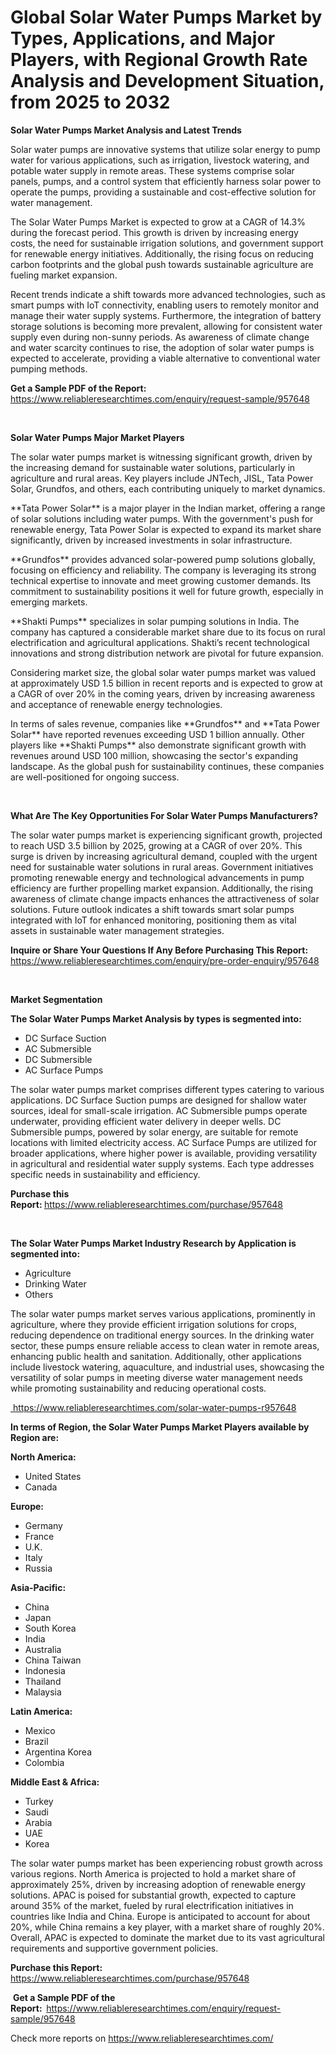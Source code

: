 <p><h1>Global Solar Water Pumps Market by Types, Applications, and Major Players, with Regional Growth Rate Analysis and Development Situation, from 2025 to 2032</h1></p><p><strong>Solar Water Pumps Market Analysis and Latest Trends</strong></p>
<p><p>Solar water pumps are innovative systems that utilize solar energy to pump water for various applications, such as irrigation, livestock watering, and potable water supply in remote areas. These systems comprise solar panels, pumps, and a control system that efficiently harness solar power to operate the pumps, providing a sustainable and cost-effective solution for water management.</p><p>The Solar Water Pumps Market is expected to grow at a CAGR of 14.3% during the forecast period. This growth is driven by increasing energy costs, the need for sustainable irrigation solutions, and government support for renewable energy initiatives. Additionally, the rising focus on reducing carbon footprints and the global push towards sustainable agriculture are fueling market expansion.</p><p>Recent trends indicate a shift towards more advanced technologies, such as smart pumps with IoT connectivity, enabling users to remotely monitor and manage their water supply systems. Furthermore, the integration of battery storage solutions is becoming more prevalent, allowing for consistent water supply even during non-sunny periods. As awareness of climate change and water scarcity continues to rise, the adoption of solar water pumps is expected to accelerate, providing a viable alternative to conventional water pumping methods.</p></p>
<p><strong>Get a Sample PDF of the Report:&nbsp;</strong> <a href="https://www.reliableresearchtimes.com/enquiry/request-sample/957648?utm_campaign=3581&utm_medium=2&utm_source=Github&utm_content=ia&utm_term=08042025&utm_id=solar-water-pumps">https://www.reliableresearchtimes.com/enquiry/request-sample/957648</a></p>
<p>&nbsp;</p>
<p><strong>Solar Water Pumps Major Market Players</strong></p>
<p><p>The solar water pumps market is witnessing significant growth, driven by the increasing demand for sustainable water solutions, particularly in agriculture and rural areas. Key players include JNTech, JISL, Tata Power Solar, Grundfos, and others, each contributing uniquely to market dynamics.</p><p>**Tata Power Solar** is a major player in the Indian market, offering a range of solar solutions including water pumps. With the government's push for renewable energy, Tata Power Solar is expected to expand its market share significantly, driven by increased investments in solar infrastructure.</p><p>**Grundfos** provides advanced solar-powered pump solutions globally, focusing on efficiency and reliability. The company is leveraging its strong technical expertise to innovate and meet growing customer demands. Its commitment to sustainability positions it well for future growth, especially in emerging markets.</p><p>**Shakti Pumps** specializes in solar pumping solutions in India. The company has captured a considerable market share due to its focus on rural electrification and agricultural applications. Shakti’s recent technological innovations and strong distribution network are pivotal for future expansion.</p><p>Considering market size, the global solar water pumps market was valued at approximately USD 1.5 billion in recent reports and is expected to grow at a CAGR of over 20% in the coming years, driven by increasing awareness and acceptance of renewable energy technologies.</p><p>In terms of sales revenue, companies like **Grundfos** and **Tata Power Solar** have reported revenues exceeding USD 1 billion annually. Other players like **Shakti Pumps** also demonstrate significant growth with revenues around USD 100 million, showcasing the sector's expanding landscape. As the global push for sustainability continues, these companies are well-positioned for ongoing success.</p></p>
<p>&nbsp;</p>
<p><strong>What Are The Key Opportunities For Solar Water Pumps Manufacturers?</strong></p>
<p><p>The solar water pumps market is experiencing significant growth, projected to reach USD 3.5 billion by 2025, growing at a CAGR of over 20%. This surge is driven by increasing agricultural demand, coupled with the urgent need for sustainable water solutions in rural areas. Government initiatives promoting renewable energy and technological advancements in pump efficiency are further propelling market expansion. Additionally, the rising awareness of climate change impacts enhances the attractiveness of solar solutions. Future outlook indicates a shift towards smart solar pumps integrated with IoT for enhanced monitoring, positioning them as vital assets in sustainable water management strategies.</p></p>
<p><strong>Inquire or Share Your Questions If Any Before Purchasing This Report:</strong> <a href="https://www.reliableresearchtimes.com/enquiry/pre-order-enquiry/957648?utm_campaign=3581&utm_medium=2&utm_source=Github&utm_content=ia&utm_term=08042025&utm_id=solar-water-pumps">https://www.reliableresearchtimes.com/enquiry/pre-order-enquiry/957648</a></p>
<p>&nbsp;</p>
<p><strong>Market Segmentation</strong></p>
<p><strong>The Solar Water Pumps Market Analysis by types is segmented into:</strong></p>
<p><ul><li>DC Surface Suction</li><li>AC Submersible</li><li>DC Submersible</li><li>AC Surface Pumps</li></ul></p>
<p><p>The solar water pumps market comprises different types catering to various applications. DC Surface Suction pumps are designed for shallow water sources, ideal for small-scale irrigation. AC Submersible pumps operate underwater, providing efficient water delivery in deeper wells. DC Submersible pumps, powered by solar energy, are suitable for remote locations with limited electricity access. AC Surface Pumps are utilized for broader applications, where higher power is available, providing versatility in agricultural and residential water supply systems. Each type addresses specific needs in sustainability and efficiency.</p></p>
<p><strong>Purchase this Report:&nbsp;</strong><a href="https://www.reliableresearchtimes.com/purchase/957648?utm_campaign=3581&utm_medium=2&utm_source=Github&utm_content=ia&utm_term=08042025&utm_id=solar-water-pumps">https://www.reliableresearchtimes.com/purchase/957648</a></p>
<p>&nbsp;</p>
<p><strong>The Solar Water Pumps Market Industry Research by Application is segmented into:</strong></p>
<p><ul><li>Agriculture</li><li>Drinking Water</li><li>Others</li></ul></p>
<p><p>The solar water pumps market serves various applications, prominently in agriculture, where they provide efficient irrigation solutions for crops, reducing dependence on traditional energy sources. In the drinking water sector, these pumps ensure reliable access to clean water in remote areas, enhancing public health and sanitation. Additionally, other applications include livestock watering, aquaculture, and industrial uses, showcasing the versatility of solar pumps in meeting diverse water management needs while promoting sustainability and reducing operational costs.</p></p>
<p><a href="https://www.reliableresearchtimes.com/solar-water-pumps-r957648?utm_campaign=3581&utm_medium=2&utm_source=Github&utm_content=ia&utm_term=08042025&utm_id=solar-water-pumps">&nbsp;https://www.reliableresearchtimes.com/solar-water-pumps-r957648</a></p>
<p><strong>In terms of Region, the Solar Water Pumps Market Players available by Region are:</strong></p>
<p>
    <p> <strong> North America: </strong>
        <ul>
            <li>United States</li>
            <li>Canada</li>
        </ul>
        </p> 
    <p> <strong> Europe: </strong>
        <ul>
            <li>Germany</li>
            <li>France</li>
            <li>U.K.</li>
            <li>Italy</li>
            <li>Russia</li>
        </ul>
        </p> 
    <p> <strong> Asia-Pacific: </strong>
        <ul>
            <li>China</li>
            <li>Japan</li>
            <li>South Korea</li>
            <li>India</li>
            <li>Australia</li>
            <li>China Taiwan</li>
            <li>Indonesia</li>
            <li>Thailand</li>
            <li>Malaysia</li>
        </ul>
        </p> 
    <p> <strong> Latin America: </strong>
        <ul>
            <li>Mexico</li>
            <li>Brazil</li>
            <li>Argentina Korea</li>
            <li>Colombia</li>
        </ul>
        </p> 
    <p> <strong> Middle East & Africa: </strong>
        <ul>
            <li>Turkey</li>
            <li>Saudi</li>
            <li>Arabia</li>
            <li>UAE</li>
            <li>Korea</li>
        </ul>
    </p>
    </p>
<p><p>The solar water pumps market has been experiencing robust growth across various regions. North America is projected to hold a market share of approximately 25%, driven by increasing adoption of renewable energy solutions. APAC is poised for substantial growth, expected to capture around 35% of the market, fueled by rural electrification initiatives in countries like India and China. Europe is anticipated to account for about 20%, while China remains a key player, with a market share of roughly 20%. Overall, APAC is expected to dominate the market due to its vast agricultural requirements and supportive government policies.</p></p>
<p><strong>Purchase this Report: </strong><a href="https://www.reliableresearchtimes.com/purchase/957648?utm_campaign=3581&utm_medium=2&utm_source=Github&utm_content=ia&utm_term=08042025&utm_id=solar-water-pumps">https://www.reliableresearchtimes.com/purchase/957648</a></p>
<p>&nbsp;<strong>Get a Sample PDF of the Report:&nbsp;&nbsp;</strong><a href="https://www.reliableresearchtimes.com/enquiry/request-sample/957648?utm_campaign=3581&utm_medium=2&utm_source=Github&utm_content=ia&utm_term=08042025&utm_id=solar-water-pumps">https://www.reliableresearchtimes.com/enquiry/request-sample/957648</a></p>
<p><strong></strong></p>
<p>Check more reports on <a href="https://www.reliableresearchtimes.com/?utm_campaign=3581&utm_medium=2&utm_source=Github&utm_content=ia&utm_term=08042025&utm_id=solar-water-pumps">https://www.reliableresearchtimes.com/</a></p>